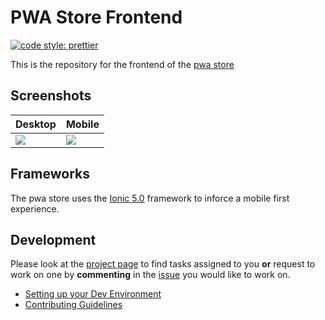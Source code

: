 # PWA Store Frontend

[![code style: prettier](https://img.shields.io/badge/code_style-prettier-ff69b4.svg?style=flat-square)](https://github.com/prettier/prettier)

This is the repository for the frontend of the [pwa store](https://progressapp.store)

## Screenshots

|Desktop|Mobile|
|-|-|
|![](https://user-images.githubusercontent.com/10817537/82466237-22e9c280-9a8e-11ea-949b-7a0279e1eb37.png)|![](https://user-images.githubusercontent.com/10817537/82467861-27af7600-9a90-11ea-9e12-336bcd9557fa.png)|


## Frameworks

The pwa store uses the [Ionic 5.0](https://github.com/ionic-team/ionic) framework to inforce a mobile first experience.

## Development

Please look at the [project page](https://github.com/mattruddy/store-ui/projects/1) to find tasks assigned to you **or** request to work on one by **commenting** in the [issue](https://github.com/mattruddy/store-ui/issues) you would like to work on.

- [Setting up your Dev Environment](https://github.com/mattruddy/store-ui/wiki/Development-Environment)
- [Contributing Guidelines](https://github.com/mattruddy/store-ui/wiki/Task-Workflow)
